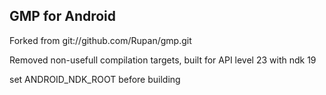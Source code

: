 GMP for Android
---------------
Forked from git://github.com/Rupan/gmp.git 

Removed non-usefull compilation targets, built for API level 23 with ndk 19

set ANDROID_NDK_ROOT before building


